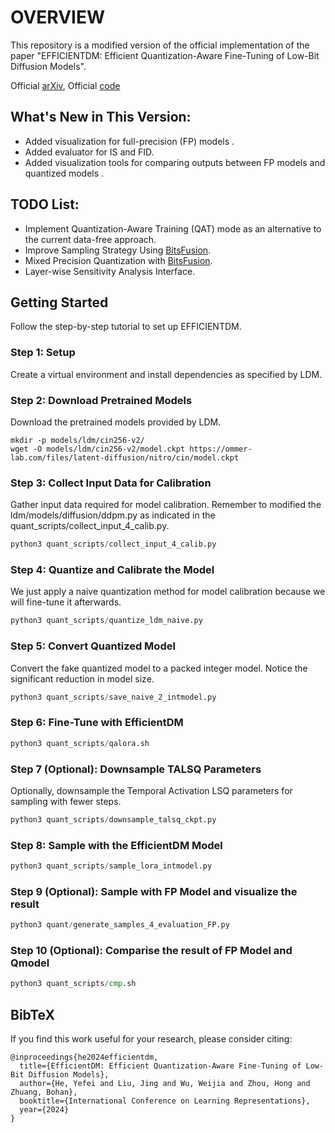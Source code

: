 # OVERVIEW

This repository is a modified version of the official implementation of the paper "EFFICIENTDM: Efficient Quantization-Aware Fine-Tuning of Low-Bit Diffusion Models".

Official [arXiv](https://arxiv.org/abs/2310.03270), Official [code](https://github.com/ThisisBillhe/EfficientDM)


## What's New in This Version:
-  Added visualization for full-precision (FP) models .
-  Added evaluator for IS and FID.
-  Added visualization tools for comparing outputs between FP models and quantized models .
## TODO List: 
- Implement Quantization-Aware Training (QAT) mode as an alternative to the current data-free approach.
- Improve Sampling Strategy Using [BitsFusion](https://arxiv.org/abs/2406.04333).
- Mixed Precision Quantization with [BitsFusion](https://arxiv.org/abs/2406.04333).
- Layer-wise Sensitivity Analysis Interface.

## Getting Started

Follow the step-by-step tutorial to set up EFFICIENTDM.

### Step 1: Setup
Create a virtual environment and install dependencies as specified by LDM.

### Step 2: Download Pretrained Models
Download the pretrained models provided by LDM.
```shell
mkdir -p models/ldm/cin256-v2/
wget -O models/ldm/cin256-v2/model.ckpt https://ommer-lab.com/files/latent-diffusion/nitro/cin/model.ckpt
```

### Step 3: Collect Input Data for Calibration
Gather input data required for model calibration. Remember to modified the ldm/models/diffusion/ddpm.py as indicated in the quant_scripts/collect_input_4_calib.py.
```python
python3 quant_scripts/collect_input_4_calib.py
```
### Step 4: Quantize and Calibrate the Model
We just apply a naive quantization method for model calibration because we will fine-tune it afterwards.
```python
python3 quant_scripts/quantize_ldm_naive.py
```
### Step 5: Convert Quantized Model
Convert the fake quantized model to a packed integer model. Notice the significant reduction in model size.
```python
python3 quant_scripts/save_naive_2_intmodel.py
```

### Step 6: Fine-Tune with EfficientDM
```python
python3 quant_scripts/qalora.sh
```

### Step 7 (Optional): Downsample TALSQ Parameters
Optionally, downsample the Temporal Activation LSQ parameters for sampling with fewer steps.
```python
python3 quant_scripts/downsample_talsq_ckpt.py
```

### Step 8: Sample with the EfficientDM Model
```python
python3 quant_scripts/sample_lora_intmodel.py
```

### Step 9 (Optional): Sample with FP Model and visualize the result
```python
python3 quant/generate_samples_4_evaluation_FP.py
```

### Step 10 (Optional): Comparise the result of FP Model and Qmodel
```python
python3 quant_scripts/cmp.sh
```

## BibTeX
If you find this work useful for your research, please consider citing:
```
@inproceedings{he2024efficientdm,
  title={EfficientDM: Efficient Quantization-Aware Fine-Tuning of Low-Bit Diffusion Models},
  author={He, Yefei and Liu, Jing and Wu, Weijia and Zhou, Hong and Zhuang, Bohan},
  booktitle={International Conference on Learning Representations},
  year={2024}
}
```
